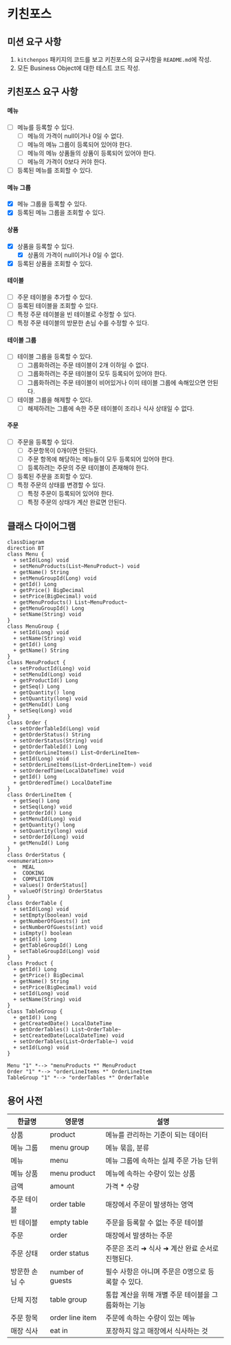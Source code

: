 # 키친포스

## 미션 요구 사항
1. `kitchenpos` 패키지의 코드를 보고 키친포스의 요구사항을 `README.md`에 작성.
2. 모든 Business Object에 대한 테스트 코드 작성.

## 키친포스 요구 사항
#### 메뉴
- [ ] 메뉴를 등록할 수 있다.
  - [ ] 메뉴의 가격이 null이거나 0일 수 없다.
  - [ ] 메뉴의 메뉴 그룹이 등록되어 있어야 한다.
  - [ ] 메뉴의 메뉴 상품들의 상품이 등록되어 있어야 한다.
  - [ ] 메뉴의 가격이 0보다 커야 한다.
- [ ] 등록된 메뉴를 조회할 수 있다.
#### 메뉴 그룹
- [x] 메뉴 그룹을 등록할 수 있다.
- [x] 등록된 메뉴 그룹을 조회할 수 있다.
#### 상품
- [x] 상품을 등록할 수 있다.
  - [x] 상품의 가격이 null이거나 0일 수 없다.
- [x] 등록된 상품을 조회할 수 있다.
#### 테이블
- [ ] 주문 테이블을 추가할 수 있다.
- [ ] 등록된 테이블을 조회할 수 있다.
- [ ] 특정 주문 테이블을 빈 테이블로 수정할 수 있다.
- [ ] 특정 주문 테이블의 방문한 손님 수를 수정할 수 있다.
#### 테이블 그룹
- [ ] 테이블 그룹을 등록할 수 있다.
  - [ ] 그룹화하려는 주문 테이블이 2개 이하일 수 없다.
  - [ ] 그룹화하려는 주문 테이블이 모두 등록되어 있어야 한다.
  - [ ] 그룹화하려는 주문 테이블이 비어있거나 이미 테이블 그룹에 속해있으면 안된다.
- [ ] 테이블 그룹을 해제할 수 있다.
  - [ ] 해제하려는 그룹에 속한 주문 테이블이 조리나 식사 상태일 수 없다. 
#### 주문
- [ ] 주문을 등록할 수 있다.
  - [ ] 주문항목이 0개이면 안된다.
  - [ ] 주문 항목에 해당하는 메뉴들이 모두 등록되어 있어야 한다.
  - [ ] 등록하려는 주문의 주문 테이블이 존재해야 한다.
- [ ] 등록된 주문을 조회할 수 있다.
- [ ] 특정 주문의 상태를 변경할 수 있다.
  - [ ] 특정 주문이 등록되어 있어야 한다.
  - [ ] 특정 주문의 상태가 계산 완료면 안된다.

## 클래스 다이어그램

```mermaid
classDiagram
direction BT
class Menu {
  + setId(Long) void
  + setMenuProducts(List~MenuProduct~) void
  + getName() String
  + setMenuGroupId(Long) void
  + getId() Long
  + getPrice() BigDecimal
  + setPrice(BigDecimal) void
  + getMenuProducts() List~MenuProduct~
  + getMenuGroupId() Long
  + setName(String) void
}
class MenuGroup {
  + setId(Long) void
  + setName(String) void
  + getId() Long
  + getName() String
}
class MenuProduct {
  + setProductId(Long) void
  + setMenuId(Long) void
  + getProductId() Long
  + getSeq() Long
  + getQuantity() long
  + setQuantity(long) void
  + getMenuId() Long
  + setSeq(Long) void
}
class Order {
  + setOrderTableId(Long) void
  + getOrderStatus() String
  + setOrderStatus(String) void
  + getOrderTableId() Long
  + getOrderLineItems() List~OrderLineItem~
  + setId(Long) void
  + setOrderLineItems(List~OrderLineItem~) void
  + setOrderedTime(LocalDateTime) void
  + getId() Long
  + getOrderedTime() LocalDateTime
}
class OrderLineItem {
  + getSeq() Long
  + setSeq(Long) void
  + getOrderId() Long
  + setMenuId(Long) void
  + getQuantity() long
  + setQuantity(long) void
  + setOrderId(Long) void
  + getMenuId() Long
}
class OrderStatus {
<<enumeration>>
  +  MEAL
  +  COOKING
  +  COMPLETION
  + values() OrderStatus[]
  + valueOf(String) OrderStatus
}
class OrderTable {
  + setId(Long) void
  + setEmpty(boolean) void
  + getNumberOfGuests() int
  + setNumberOfGuests(int) void
  + isEmpty() boolean
  + getId() Long
  + getTableGroupId() Long
  + setTableGroupId(Long) void
}
class Product {
  + getId() Long
  + getPrice() BigDecimal
  + getName() String
  + setPrice(BigDecimal) void
  + setId(Long) void
  + setName(String) void
}
class TableGroup {
  + getId() Long
  + getCreatedDate() LocalDateTime
  + getOrderTables() List~OrderTable~
  + setCreatedDate(LocalDateTime) void
  + setOrderTables(List~OrderTable~) void
  + setId(Long) void
}

Menu "1" *--> "menuProducts *" MenuProduct 
Order "1" *--> "orderLineItems *" OrderLineItem 
TableGroup "1" *--> "orderTables *" OrderTable 
```

## 용어 사전

| 한글명 | 영문명 | 설명 |
| --- | --- | --- |
| 상품 | product | 메뉴를 관리하는 기준이 되는 데이터 |
| 메뉴 그룹 | menu group | 메뉴 묶음, 분류 |
| 메뉴 | menu | 메뉴 그룹에 속하는 실제 주문 가능 단위 |
| 메뉴 상품 | menu product | 메뉴에 속하는 수량이 있는 상품 |
| 금액 | amount | 가격 * 수량 |
| 주문 테이블 | order table | 매장에서 주문이 발생하는 영역 |
| 빈 테이블 | empty table | 주문을 등록할 수 없는 주문 테이블 |
| 주문 | order | 매장에서 발생하는 주문 |
| 주문 상태 | order status | 주문은 조리 ➜ 식사 ➜ 계산 완료 순서로 진행된다. |
| 방문한 손님 수 | number of guests | 필수 사항은 아니며 주문은 0명으로 등록할 수 있다. |
| 단체 지정 | table group | 통합 계산을 위해 개별 주문 테이블을 그룹화하는 기능 |
| 주문 항목 | order line item | 주문에 속하는 수량이 있는 메뉴 |
| 매장 식사 | eat in | 포장하지 않고 매장에서 식사하는 것 |
